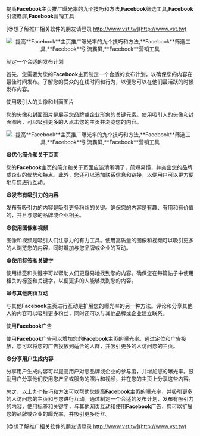 提高**Facebook**主页推广曝光率的九个技巧和方法,**Facebook**筛选工具,**Facebook**引流霸屏,**Facebook**营销工具

[😍想了解推广相关软件的朋友请登录 http://www.vst.tw](http://www.vst.tw)

 <center><img src="https://vst.tw/MP4/tuiguang/png/8.png" alt="提高**Facebook**主页推广曝光率的九个技巧和方法,**Facebook**筛选工具,**Facebook**引流霸屏,**Facebook**营销工具"></center>

制定一个合适的发布计划

首先，您需要为您的**Facebook**主页制定一个合适的发布计划，以确保您的内容在最佳时间发布。了解您的受众的在线时间和行为，以便您可以在他们最活跃的时候发布内容。

使用吸引人的头像和封面图片

您的头像和封面图片是展示您品牌或企业形象的关键元素。使用吸引人的头像和封面图片，可以吸引更多的人点击您的主页并浏览您的内容。

 <center><img src="https://vst.tw/MP4/tuiguang/png/2.png" alt="提高**Facebook**主页推广曝光率的九个技巧和方法,**Facebook**筛选工具,**Facebook**引流霸屏,**Facebook**营销工具"></center>

**😄优化简介和关于页面**

您的**Facebook**主页的简介和关于页面应该清晰明了，简短易懂，并突出您的品牌或企业的优势和特点。此外，您还可以添加联系信息和链接，以便用户可以更方便地与您进行互动。

**😄发布有吸引力的内容**

发布有吸引力的内容是吸引更多粉丝的关键。确保您的内容是有趣、有用和有价值的，并且与您的品牌或企业相关。

**😄使用图像和视频**

图像和视频是吸引人们注意力的有力工具。使用高质量的图像和视频可以吸引更多的人浏览您的内容，同时增加与您品牌或企业的互动。

**😄使用标签和关键字**

使用标签和关键字可以帮助人们更容易地找到您的内容。确保您在每篇帖子中使用相关的标签和关键字，以便更多的人能够找到您的内容。

**😄与其他网页互动**

与其他**Facebook**主页进行互动是扩展您的曝光率的另一种方法。评论和分享其他人的内容可以吸引更多粉丝，同时还可以与其他品牌或企业建立联系。

使用**Facebook**广告

使用**Facebook**广告可以增加您的**Facebook**主页的曝光率。通过定位和广告投放，您可以将您的广告投放到适合的人群，并吸引更多的人访问您的主页。

**😄分享用户生成内容**

分享用户生成内容可以提高用户对您品牌或企业的参与度，并增加您的曝光率。鼓励用户分享他们使用您产品或服务的照片和视频，并在您的主页上分享这些内容。

总之，以上九个技巧和方法可以帮助您提高**Facebook**主页的曝光率，并吸引更多的人访问您的主页和与您进行互动。通过制定一个合适的发布计划，发布有吸引力的内容，使用标签和关键字，与其他网页互动和使用**Facebook**广告，您可以扩展您的品牌或企业的曝光率，并吸引更多粉丝。

[😍想了解推广相关软件的朋友请登录 http://www.vst.tw](http://www.vst.tw)



